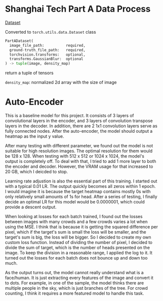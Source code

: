 # Shanghai Tech Part A Data Process
[Dataset](https://www.kaggle.com/datasets/tthien/shanghaitech)

Converted to `torch.utils.data.Dataset` class
```python
PartADataset(
  image_file_path:          required,
  ground-truth_file_path:   required,
  torchvision.transforms:   optional,
  transforms.GaussianBlur:  optional
) -> tuple(image, density_map)
```
return a tuple of tensors

`density_map`: normalized 2d array with the size of image


# Auto-Encoder

This is a baseline model for this project. It consists of 3 layers of convolutional layers in the encoder, 
and 3 layers of convolution transpose layers in the decoder. In addition, there are 2 1x1 convolution layers 
serve as fully connected nodes. After the auto-encoder, the model should output a heatmap as the input y value.

After many testing with different parameter, we found out the model is not suitable for high resolution images.
The optimal resolution for them would be 128 x 128. When testing with 512 x 512 or 1024 x 1024, the model's output
is completely off. To deal with that, I tried to add 1 more layer to both the encoder and decoder. However, the VRAM
usage for that increased to 20 GB, which I deicded to stop.

Learning rate adjustion is also the essential part of this training. I started out with a typical 0.01 LR. The output 
quickly becomes all zeros within 1 epoch. I would imagine it is because the target heatmap contains mostly 0s with only
relatively small amounts of 1s for head. After a series of testing, I finally decide an optimal LR for this model would
be 0.0000001, which could provide a descent output.

When looking at losses for each batch trained, I found out the losses between images with many crowds and a few crowds 
varies a lot when using the MSE. I think that is because it is getting the squared difference per pixel, which if the 
target's sum is small the loss will be smaller, and the target's sum is big, the loss will be bigger. So I decided to 
create my own custom loss function. Instead of dividing the number of pixel, I decided to divide the sum of target, which 
is the number of heads presented on the image. To keep the division in a reasonable range, I applied the log to it. It turned
out the losses for each batch does not bounce up and down too much.

As the output turns out, the model cannot really understand what is a face/human. It is just extracting every features of 
the image and convert it to dots. For example, in one of the sample, the model thinks there are multiple people in the sky,
which is just branches of the tree. For crowd counting, I think it requires a more featured model to handle this task.